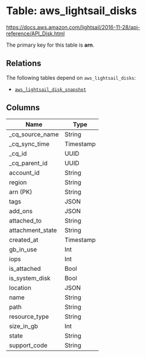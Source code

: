 # Table: aws_lightsail_disks

https://docs.aws.amazon.com/lightsail/2016-11-28/api-reference/API_Disk.html

The primary key for this table is **arn**.

## Relations
The following tables depend on `aws_lightsail_disks`:
  - [`aws_lightsail_disk_snapshot`](aws_lightsail_disk_snapshot.md)

## Columns
| Name          | Type          |
| ------------- | ------------- |
|_cq_source_name|String|
|_cq_sync_time|Timestamp|
|_cq_id|UUID|
|_cq_parent_id|UUID|
|account_id|String|
|region|String|
|arn (PK)|String|
|tags|JSON|
|add_ons|JSON|
|attached_to|String|
|attachment_state|String|
|created_at|Timestamp|
|gb_in_use|Int|
|iops|Int|
|is_attached|Bool|
|is_system_disk|Bool|
|location|JSON|
|name|String|
|path|String|
|resource_type|String|
|size_in_gb|Int|
|state|String|
|support_code|String|